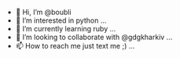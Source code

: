 - 👋 Hi, I’m @boubli
- 👀 I’m interested in python ...
- 🌱 I’m currently learning ruby  ...
- 💞️ I’m looking to collaborate with @gdgkharkiv  ...
- 📫 How to reach me just text me ;)  ...

<!---
boubli/boubli is a ✨ special ✨ repository because its `README.md` (this file) appears on your GitHub profile.
You can click the Preview link to take a look at your changes.
--->
